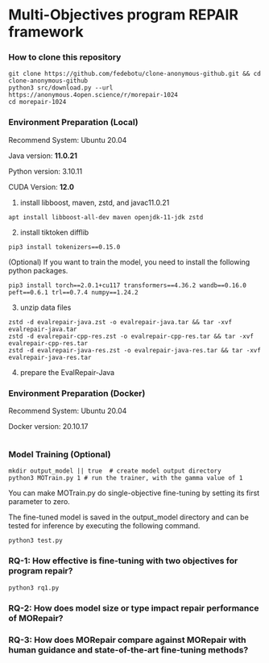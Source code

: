 # Multi-Objectives program REPAIR framework

### How to clone this repository
```
git clone https://github.com/fedebotu/clone-anonymous-github.git && cd clone-anonymous-github
python3 src/download.py --url https://anonymous.4open.science/r/morepair-1024
cd morepair-1024
```

### Environment Preparation (Local)
Recommend System: Ubuntu 20.04

Java version: **11.0.21**

Python version: 3.10.11

CUDA Version: **12.0**

1. install libboost, maven, zstd, and javac11.0.21
```
apt install libboost-all-dev maven openjdk-11-jdk zstd
```

2. install tiktoken difflib
```
pip3 install tokenizers==0.15.0
```

(Optional) If you want to train the model, you need to install the following python packages.
```
pip3 install torch==2.0.1+cu117 transformers==4.36.2 wandb==0.16.0 peft==0.6.1 trl==0.7.4 numpy==1.24.2
```

3. unzip data files
```
zstd -d evalrepair-java.zst -o evalrepair-java.tar && tar -xvf evalrepair-java.tar
zstd -d evalrepair-cpp-res.zst -o evalrepair-cpp-res.tar && tar -xvf evalrepair-cpp-res.tar
zstd -d evalrepair-java-res.zst -o evalrepair-java-res.tar && tar -xvf evalrepair-java-res.tar
```

4. prepare the EvalRepair-Java

### Environment Preparation (Docker)
Recommend System: Ubuntu 20.04

Docker version: 20.10.17

```
```



### Model Training (Optional)

```
mkdir output_model || true  # create model output directory
python3 MOTrain.py 1 # run the trainer, with the gamma value of 1
```

You can make MOTrain.py do single-objective fine-tuning by setting its first parameter to zero.

The fine-tuned model is saved in the output_model directory and can be tested for inference by executing the following command.

```
python3 test.py
```


### RQ-1: How effective is fine-tuning with two objectives for program repair?
```
python3 rq1.py
```

### RQ-2: How does model size or type impact repair performance of MORepair?

### RQ-3: How does MORepair compare against MORepair with human guidance and state-of-the-art fine-tuning methods?

